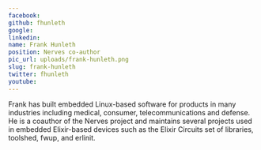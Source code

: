 ```yaml
---
facebook: 
github: fhunleth
google: 
linkedin: 
name: Frank Hunleth
position: Nerves co-author
pic_url: uploads/frank-hunleth.png
slug: frank-hunleth
twitter: fhunleth
youtube: 
---
```

<p>Frank has built embedded Linux-based software for products in many industries including medical, consumer, telecommunications and defense. He is a coauthor of the Nerves project and maintains several projects used in embedded Elixir-based devices such as the Elixir Circuits set of libraries, toolshed, fwup, and erlinit.</p>
